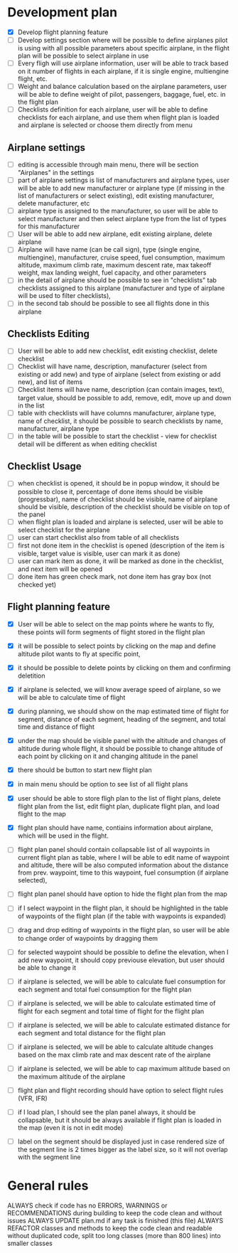 # Development plan
- [x] Develop flight planning feature
- [ ] Develop settings section where will be possible to define airplanes pilot is using with all possible parameters about specific airplane, in the flight plan will be possible to select airplane in use
- [ ] Every fligh will use airplane information, user will be able to track based on it number of flights in each airplane, if it is single engine, multiengine flight, etc.
- [ ] Weight and balance calculation based on the airplane parameters, user will be able to define weight of pilot, passengers, baggage, fuel, etc. in the flight plan
- [ ] Checklists definition for each airplane, user will be able to define checklists for each airplane, and use them when flight plan is loaded and airplane is selected or choose them directly from menu

## Airplane settings
- [ ] editing is accessible through main menu, there will be section "Airplanes" in the settings
- [ ] part of airplane settings is list of manufacturers and airplane types, user will be able to add new manufacturer or airplane type (if missing in the list of manufacturers or select existing), edit existing manufacturer, delete manufacturer, etc
- [ ] airplane type is assigned to the manufacturer, so user will be able to select manufacturer and then select airplane type from the list of types for this manufacturer
- [ ] User will be able to add new airplane, edit existing airplane, delete airplane
- [ ] Airplane will have name (can be call sign), type (single engine, multiengine), manufacturer, cruise speed, fuel consumption, maximum altitude, maximum climb rate, maximum descent rate, max takeoff weight, max landing weight, fuel capacity, and other parameters
- [ ] in the detail of airplane should be possible to see in "checklists" tab checklists assigned to this airplane (manufacturer and type of airplane will be used to filter checklists),
- [ ] in the second tab should be possible to see all flights done in this airplane

## Checklists Editing
- [ ] User will be able to add new checklist, edit existing checklist, delete checklist
- [ ] Checklist will have name, description, manufacturer (select from existing or add new) and type of airplane (select from existing or add new), and list of items
- [ ] Checklist items will have name, description (can contain images, text), target value, should be possible to add, remove, edit, move up and down in the list
- [ ] table with checklists will have columns manufacturer, airplane type, name of checklist, it should be possible to search checklists by name, manufacturer, airplane type
- [ ] in the table will be possible to start the checklist - view for checklist detail will be different as when editing checklist

## Checklist Usage
- [ ] when checklist is opened, it should be in popup window, it should be possible to close it, percentage of done items should be visible (progressbar), name of checklist should be visible, name of airplane should be visible, description of the checklist should be visible on top of the panel
- [ ] when flight plan is loaded and airplane is selected, user will be able to select checklist for the airplane
- [ ] user can start checklist also from table of all checklists
- [ ] first not done item in the checklist is opened (description of the item is visible, target value is visible, user can mark it as done)
- [ ] user can mark item as done, it will be marked as done in the checklist, and next item will be opened
- [ ] done item has green check mark, not done item has gray box (not checked yet)

## Flight planning feature
- [x] User will be able to select on the map points where he wants to fly, these points will form segments of flight stored in the flight plan 
- [x] it will be possible to select points by clicking on the map and define altitude pilot wants to fly at specific point, 
- [x] it should be possible to delete points by clicking on them and confirming deletition
- [x] if airplane is selected, we will know average speed of airplane, so we will be able to calculate time of flight
- [x] during planning, we should show on the map estimated time of flight for segment, distance of each segment, heading of the segment, and total time and distance of flight
- [x] under the map should be visible panel with the altitude and changes of altitude during whole flight, it should be possible to change altitude of each point by clicking on it and changing altitude in the panel
- [x] there should be button to start new flight plan
- [x] in main menu should be option to see list of all flight plans
- [x] user should be able to store fligh plan to the list of flight plans, delete flight plan from the list, edit flight plan, duplicate flight plan, and load flight to the map
- [x] flight plan should have name, contiains information about airplane, which will be used in the flight.
- [ ] flight plan panel should contain collapsable list of all waypoints in current flight plan as table, where I will be able to edit name of waypoint and altitude, there will be also computed information about the distance from prev. waypoint, time to this waypoint, fuel consumption (if airplane selected), 
- [ ] flight plan panel should have option to hide the flight plan from the map
- [ ] if I select waypoint in the flight plan, it should be highlighted in the table of waypoints of the flight plan (if the table with waypoints is expanded)
- [ ] drag and drop editing of waypoints in the flight plan, so user will be able to change order of waypoints by dragging them
- [ ] for selected waypoint should be possible to define the elevation, when I add new waypoint, it should copy previouse elevation, but user should be able to change it
- [ ] if airplane is selected, we will be able to calculate fuel consumption for each segment and total fuel consumption for the flight plan
- [ ] if airplane is selected, we will be able to calculate estimated time of flight for each segment and total time of flight for the flight plan
- [ ] if airplane is selected, we will be able to calculate estimated distance for each segment and total distance for the flight plan
- [ ] if airplane is selected, we will be able to calculate altitude changes based on the max climb rate and max descent rate of the airplane
- [ ] if airplane is selected, we will be able to cap maximum altitude based on the maximum altitude of the airplane
- [ ] flight plan and flight recording should have option to select flight rules (VFR, IFR)
- [ ] if I load plan, I should see the plan panel always, it should be collapsable, but it should be always available if flight plan is loaded in the map (even it is not in edit mode)
- [ ] label on the segment should be displayed just in case rendered size of the segment line is 2 times bigger as the label size, so it will not overlap with the segment line



# General rules
ALWAYS check if code has no ERRORS, WARNINGS or RECOMMENDATIONS during building to keep the code clean and without issues
ALWAYS UPDATE plan.md if any task is finished (this file)
ALWAYS REFACTOR classes and methods to keep the code clean and readable without duplicated code, split too long classes (more than 800 lines) into smaller classes